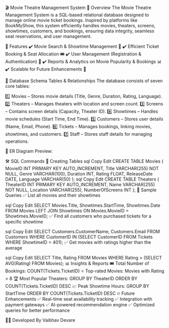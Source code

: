 🎬 Movie Theatre Management System
📌 Overview
The Movie Theatre Management System is a SQL-based relational database designed to manage online movie ticket bookings. Inspired by platforms like BookMyShow, this system efficiently handles movies, theaters, screens, showtimes, customers, and bookings, ensuring data integrity, seamless seat reservations, and user management.

🚀 Features
✔️ Movie Search & Showtime Management 🎥
✔️ Efficient Ticket Booking & Seat Allocation 🎟️
✔️ User Management (Registration & Authentication) 👤
✔️ Reports & Analytics on Movie Popularity & Bookings 📊
✔️ Scalable for Future Enhancements 🔄

📂 Database Schema
Tables & Relationships
The database consists of seven core tables:

1️⃣ Movies – Stores movie details (Title, Genre, Duration, Rating, Language).
2️⃣ Theaters – Manages theaters with location and screen count.
3️⃣ Screens – Contains screen details (Capacity, Theater ID).
4️⃣ Showtimes – Handles movie schedules (Start Time, End Time).
5️⃣ Customers – Stores user details (Name, Email, Phone).
6️⃣ Tickets – Manages bookings, linking movies, showtimes, and customers.
7️⃣ Staff – Stores staff details for managing operations.

🔗 ER Diagram Preview:

🛠️ SQL Commands
📌 Creating Tables
sql
Copy
Edit
CREATE TABLE Movies (
    MovieID INT PRIMARY KEY AUTO_INCREMENT,
    Title VARCHAR(255) NOT NULL,
    Genre VARCHAR(100),
    Duration INT,
    Rating FLOAT,
    ReleaseDate DATE,
    Language VARCHAR(50)
);
sql
Copy
Edit
CREATE TABLE Theaters (
    TheaterID INT PRIMARY KEY AUTO_INCREMENT,
    Name VARCHAR(255) NOT NULL,
    Location VARCHAR(255),
    NumberOfScreens INT
);
📌 Sample Queries
✅ List all movies and their showtimes

sql
Copy
Edit
SELECT Movies.Title, Showtimes.StartTime, Showtimes.Date 
FROM Movies 
LEFT JOIN Showtimes ON Movies.MovieID = Showtimes.MovieID;
✅ Find all customers who purchased tickets for a specific showtime

sql
Copy
Edit
SELECT Customers.CustomerName, Customers.Email 
FROM Customers 
WHERE CustomerID IN (SELECT CustomerID FROM Tickets WHERE ShowtimeID = 401);
✅ Get movies with ratings higher than the average

sql
Copy
Edit
SELECT Title, Rating 
FROM Movies 
WHERE Rating > (SELECT AVG(Rating) FROM Movies);
📊 Insights & Reports
🎟 Total Number of Bookings: COUNT(Tickets.TicketID)
⭐ Top-rated Movies: Movies with Rating > 8
🏆 Most Popular Theaters: GROUP BY TheaterID ORDER BY COUNT(Tickets.TicketID) DESC
📈 Peak Showtime Hours: GROUP BY StartTime ORDER BY COUNT(Tickets.TicketID) DESC
🔥 Future Enhancements
✅ Real-time seat availability tracking
✅ Integration with payment gateways
✅ AI-powered recommendation engine
✅ Optimized queries for better performance

👨‍💻 Developed By
Vaibhav Devare
